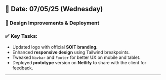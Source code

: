 ## 📅 Date: 07/05/25 (Wednesday)
### 🎨 Design Improvements & Deployment

### ✅ Key Tasks:
- Updated logo with official **SOIT branding**.
- Enhanced **responsive design** using Tailwind breakpoints.
- Tweaked `Navbar` and `Footer` for better UX on mobile and tablet.
- Deployed **prototype** version on **Netlify** to share with the client for feedback.

---